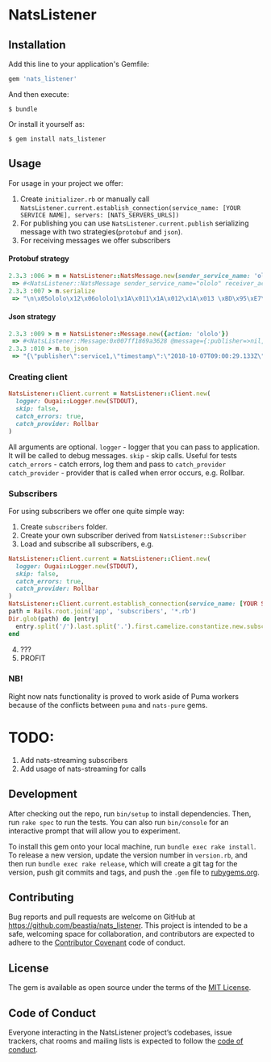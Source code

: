 # NatsListener

## Installation

Add this line to your application's Gemfile:

```ruby
gem 'nats_listener'
```

And then execute:

    $ bundle

Or install it yourself as:

    $ gem install nats_listener

## Usage

For usage in your project we offer:

1. Create `initializer.rb` or manually call `NatsListener.current.establish_connection(service_name: [YOUR SERVICE NAME], servers: [NATS_SERVERS_URLS])`
2. For publishing you can use `NatsListener.current.publish` serializing message with two strategies(`protobuf` and `json`).
3. For receiving messages we offer subscribers

#### Protobuf strategy
```ruby
2.3.3 :006 > m = NatsListener::NatsMessage.new(sender_service_name: 'ololo', receiver_action_name: 'ololo1', receiver_action_parameters:[1,2,3].map(&:to_s), message_timestamp: Time.now.utc.to_i, transaction_id: 'unique')
 => #<NatsListener::NatsMessage sender_service_name="ololo" receiver_action_name="ololo1" receiver_action_parameters=["1", "2", "3"] message_timestamp=1538902717 transaction_id="unique"> 
2.3.3 :007 > m.serialize
 => "\n\x05ololo\x12\x06ololo1\x1A\x011\x1A\x012\x1A\x013 \xBD\x95\xE7\xDD\x05*\x06unique" 
```

#### Json strategy

```ruby
2.3.3 :009 > m = NatsListener::Message.new({action: 'ololo'})
 => #<NatsListener::Message:0x007ff1869a3628 @message={:publisher=>nil, :timestamp=>2018-10-07 09:00:29 UTC, :message_id=>"7dfc4de9-d920-4cc1-8cfe-5e85f7fb855d", :data=>{:action=>"ololo"}}> 
2.3.3 :010 > m.to_json
 => "{\"publisher\":service1,\"timestamp\":\"2018-10-07T09:00:29.133Z\",\"message_id\":\"7dfc4de9-d920-4cc1-8cfe-5e85f7fb855d\",\"data\":{\"action\":\"ololo\"}}" 
```

### Creating client
```ruby
NatsListener::Client.current = NatsListener::Client.new(
  logger: Ougai::Logger.new(STDOUT),
  skip: false,
  catch_errors: true,
  catch_provider: Rollbar
)
```
All arguments are optional.
`logger` - logger that you can pass to application. It will be called to debug messages.
`skip` - skip calls. Useful for tests
`catch_errors` - catch errors, log them and pass to `catch_provider`
`catch_provider` - provider that is called when error occurs, e.g. Rollbar.

### Subscribers

For using subscribers we offer one quite simple way:
1. Create `subscribers` folder.
2. Create your own subscriber derived from `NatsListener::Subscriber` 
3. Load and subscribe all subscribers, e.g.
```ruby
NatsListener::Client.current = NatsListener::Client.new(
  logger: Ougai::Logger.new(STDOUT),
  skip: false,
  catch_errors: true,
  catch_provider: Rollbar
)
NatsListener::Client.current.establish_connection(service_name: [YOUR SERVICE NAME], servers: [NATS_SERVERS_URLS])
path = Rails.root.join('app', 'subscribers', '*.rb')
Dir.glob(path) do |entry|
  entry.split('/').last.split('.').first.camelize.constantize.new.subscribe
end
```
4. ???
5. PROFIT

### NB!
Right now nats functionality is proved to work aside of Puma workers because of the conflicts between `puma` and `nats-pure` gems.


# TODO:
1. Add nats-streaming subscribers
2. Add usage of nats-streaming for calls


## Development

After checking out the repo, run `bin/setup` to install dependencies. Then, run `rake spec` to run the tests. You can also run `bin/console` for an interactive prompt that will allow you to experiment.

To install this gem onto your local machine, run `bundle exec rake install`. To release a new version, update the version number in `version.rb`, and then run `bundle exec rake release`, which will create a git tag for the version, push git commits and tags, and push the `.gem` file to [rubygems.org](https://rubygems.org).

## Contributing

Bug reports and pull requests are welcome on GitHub at https://github.com/beastia/nats_listener. This project is intended to be a safe, welcoming space for collaboration, and contributors are expected to adhere to the [Contributor Covenant](http://contributor-covenant.org) code of conduct.

## License

The gem is available as open source under the terms of the [MIT License](https://opensource.org/licenses/MIT).

## Code of Conduct

Everyone interacting in the NatsListener project’s codebases, issue trackers, chat rooms and mailing lists is expected to follow the [code of conduct](https://github.com/beastia/nats_listener/blob/master/CODE_OF_CONDUCT.md).
